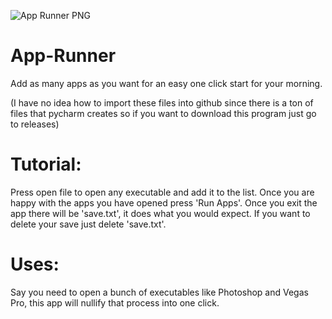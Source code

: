 ![App Runner PNG](https://user-images.githubusercontent.com/107978985/175195197-509a4694-ea3c-42ca-be0d-bf5101c398d2.png)
# App-Runner
Add as many apps as you want for an easy one click start for your morning.


(I have no idea how to import these files into github since there is a ton of files that pycharm creates so if you want to download this program just go to releases)


# Tutorial:
Press open file to open any executable and add it to the list.
Once you are happy with the apps you have opened press 'Run Apps'.
Once you exit the app there will be 'save.txt', it does what you would expect.
If you want to delete your save just delete 'save.txt'.

# Uses:
Say you need to open a bunch of executables like Photoshop and Vegas Pro, this app will nullify that process into one click.
